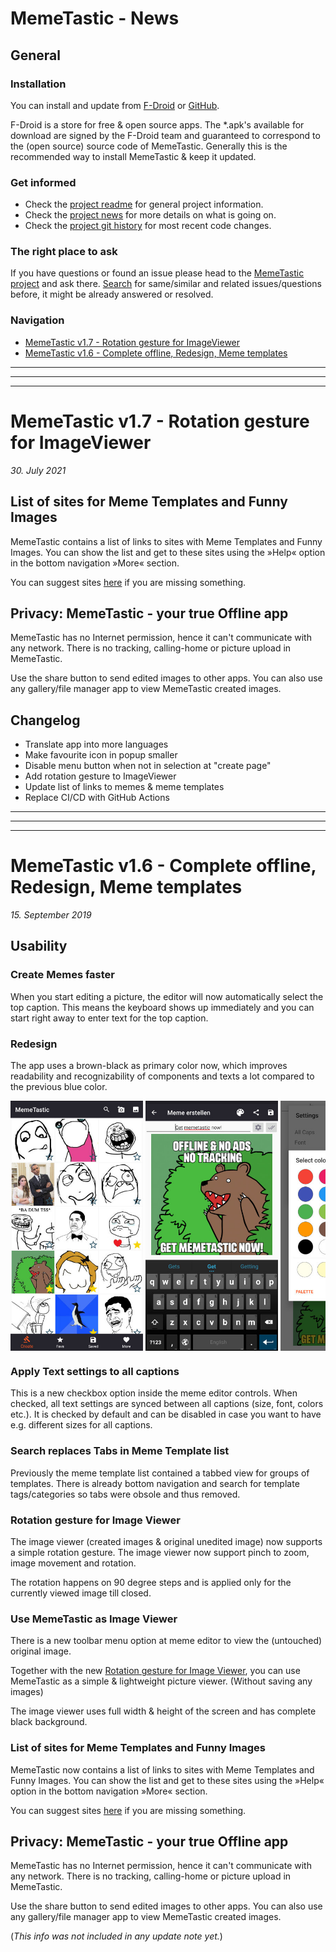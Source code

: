 # MemeTastic - News

## General

### Installation
You can install and update from [F-Droid](https://f-droid.org/repository/browse/?fdid=io.github.gsantner.memetastic) or [GitHub](https://github.com/gsantner/memetastic/releases/latest).

F-Droid is a store for free & open source apps.
The *.apk's available for download are signed by the F-Droid team and guaranteed to correspond to the (open source) source code of MemeTastic.
Generally this is the recommended way to install MemeTastic & keep it updated.


### Get informed
* Check the [project readme](https://github.com/gsantner/memetastic/tree/news#readme) for general project information.
* Check the [project news](https://github.com/gsantner/memetastic/blob/master/NEWS.md#readme) for more details on what is going on.
* Check the [project git history](https://github.com/gsantner/memetastic/commits/master) for most recent code changes.

### The right place to ask
If you have questions or found an issue please head to the [MemeTastic project](https://github.com/gsantner/memetastic/issues/new/choose) and ask there. 
[Search](https://github.com/gsantner/memetastic/issues?q=#js-issues-search) for same/similar and related issues/questions before, it might be already answered or resolved.   


### Navigation
* [MemeTastic v1.7 - Rotation gesture for ImageViewer](#memetastic-v17---rotation-gesture-for-imageviewer)
* [MemeTastic v1.6 - Complete offline, Redesign, Meme templates](#memetastic-v16---complete-offline-redesign-meme-templates)


------------------------------------------------------------------------------------------------------------------------------------

------------------------------------------------------------------------------------------------------------------------------------

------------------------------------------------------------------------------------------------------------------------------------


# MemeTastic v1.7 - Rotation gesture for ImageViewer
_30. July 2021_


## List of sites for Meme Templates and Funny Images
MemeTastic contains a list of links to sites with Meme Templates and Funny Images. You can show the list and get to these sites using the »Help« option in the bottom navigation »More« section.

You can suggest sites [here](https://github.com/gsantner/memetastic/issues/126) if you are missing something.


## Privacy: MemeTastic - your true Offline app
MemeTastic has no Internet permission, hence it can't communicate with any network.
There is no tracking, calling-home or picture upload in MemeTastic. 

Use the share button to send edited images to other apps. You can also use any gallery/file manager app to view MemeTastic created images.

## Changelog
- Translate app into more languages
- Make favourite icon in popup smaller
- Disable menu button when not in selection at "create page"
- Add rotation gesture to ImageViewer
- Update list of links to memes & meme templates
- Replace CI/CD with GitHub Actions



------------------------------------------------------------------------------------------------------------------------------------

------------------------------------------------------------------------------------------------------------------------------------

------------------------------------------------------------------------------------------------------------------------------------


# MemeTastic v1.6 - Complete offline, Redesign, Meme templates
_15. September 2019_


## Usability

### Create Memes faster
When you start editing a picture, the editor will now automatically select the top caption.
This means the keyboard shows up immediately and you can start right away to enter text for the top caption.

### Redesign
The app uses a brown-black as primary color now, which improves readability and recognizability of components and texts a lot compared to the previous blue color.

<div style="display:flex; width: 100%; flex-wrap: nowrap; overflow-x: auto; margin-top: 3px;">
	<img src="https://raw.githubusercontent.com/gsantner/memetastic/master/metadata/en-US/phoneScreenshots/01.jpg" style="flex: 0 0 auto; min-width:120px; max-height: 400px;">
	<div style="width: 5px;">&nbsp;</div>
	<img src="https://raw.githubusercontent.com/gsantner/memetastic/master/metadata/en-US/phoneScreenshots/02.jpg" style="flex: 0 0 auto; min-width:120px; max-height: 400px;" >
	<div style="width: 5px;">&nbsp;</div>
	<img src="https://raw.githubusercontent.com/gsantner/memetastic/master/metadata/en-US/phoneScreenshots/03.jpg" style="flex: 0 0 auto; min-width:120px; max-height: 400px;" >
	<div style="width: 5px;">&nbsp;</div>
	<img src="https://raw.githubusercontent.com/gsantner/memetastic/master/metadata/en-US/phoneScreenshots/04.jpg" style="flex: 0 0 auto; min-width:120px; max-height: 400px;">
	<div style="width: 5px;">&nbsp;</div>
</div>


### Apply Text settings to all captions
This is a new checkbox option inside the meme editor controls. When checked, all text settings are synced between all captions (size, font, colors etc.). It is checked by default and can be disabled in case you want to have e.g. different sizes for all captions.

### Search replaces Tabs in Meme Template list
Previously the meme template list contained a tabbed view for groups of templates. There is already bottom navigation and search for template tags/categories so tabs were obsole and thus removed.

### Rotation gesture for Image Viewer
The image viewer (created images & original unedited image) now supports a simple rotation gesture. The image viewer now support pinch to zoom, image movement and rotation. 

The rotation happens on 90 degree steps and is applied only for the currently viewed image till closed.

### Use MemeTastic as Image Viewer
There is a new toolbar menu option at meme editor to view the (untouched) original image.

Together with the new [Rotation gesture for Image Viewer](#rotation-gesture-for-image-viewer), you can use MemeTastic as a simple & lightweight picture viewer. (Without saving any images)

The image viewer uses full width & height of the screen and has complete black background.

### List of sites for Meme Templates and Funny Images
MemeTastic now contains a list of links to sites with Meme Templates and Funny Images. You can show the list and get to these sites using the »Help« option in the bottom navigation »More« section.

You can suggest sites [here](https://github.com/gsantner/memetastic/issues/126) if you are missing something.


## Privacy: MemeTastic - your true Offline app
MemeTastic has no Internet permission, hence it can't communicate with any network.
There is no tracking, calling-home or picture upload in MemeTastic. 

Use the share button to send edited images to other apps. You can also use any gallery/file manager app to view MemeTastic created images.

(*This info was not included in any update note yet.*)
